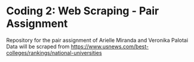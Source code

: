 # Coding 2: Web Scraping - Pair Assignment
Repository for the pair assignment of Arielle Miranda and Veronika Palotai
Data will be scraped from https://www.usnews.com/best-colleges/rankings/national-universities
